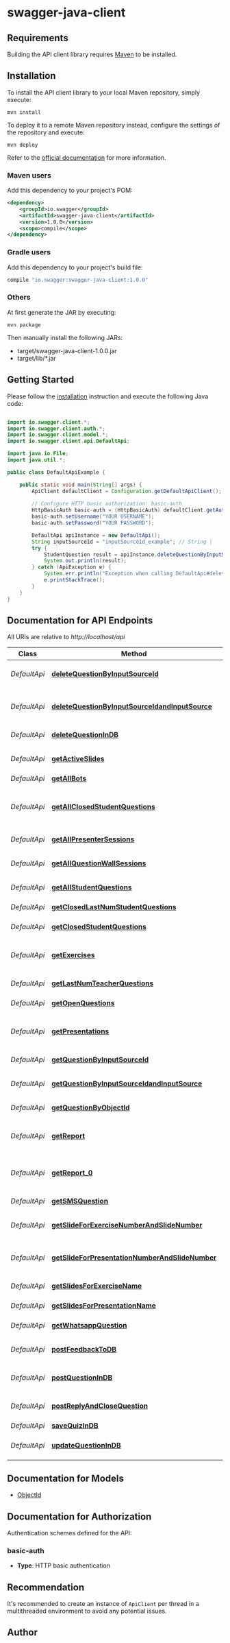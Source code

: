 # swagger-java-client

## Requirements

Building the API client library requires [Maven](https://maven.apache.org/) to be installed.

## Installation

To install the API client library to your local Maven repository, simply execute:

```shell
mvn install
```

To deploy it to a remote Maven repository instead, configure the settings of the repository and execute:

```shell
mvn deploy
```

Refer to the [official documentation](https://maven.apache.org/plugins/maven-deploy-plugin/usage.html) for more information.

### Maven users

Add this dependency to your project's POM:

```xml
<dependency>
    <groupId>io.swagger</groupId>
    <artifactId>swagger-java-client</artifactId>
    <version>1.0.0</version>
    <scope>compile</scope>
</dependency>
```

### Gradle users

Add this dependency to your project's build file:

```groovy
compile "io.swagger:swagger-java-client:1.0.0"
```

### Others

At first generate the JAR by executing:

    mvn package

Then manually install the following JARs:

* target/swagger-java-client-1.0.0.jar
* target/lib/*.jar

## Getting Started

Please follow the [installation](#installation) instruction and execute the following Java code:

```java

import io.swagger.client.*;
import io.swagger.client.auth.*;
import io.swagger.client.model.*;
import io.swagger.client.api.DefaultApi;

import java.io.File;
import java.util.*;

public class DefaultApiExample {

    public static void main(String[] args) {
        ApiClient defaultClient = Configuration.getDefaultApiClient();
        
        // Configure HTTP basic authorization: basic-auth
        HttpBasicAuth basic-auth = (HttpBasicAuth) defaultClient.getAuthentication("basic-auth");
        basic-auth.setUsername("YOUR USERNAME");
        basic-auth.setPassword("YOUR PASSWORD");

        DefaultApi apiInstance = new DefaultApi();
        String inputSourceId = "inputSourceId_example"; // String | 
        try {
            StudentQuestion result = apiInstance.deleteQuestionByInputSourceId(inputSourceId);
            System.out.println(result);
        } catch (ApiException e) {
            System.err.println("Exception when calling DefaultApi#deleteQuestionByInputSourceId");
            e.printStackTrace();
        }
    }
}

```

## Documentation for API Endpoints

All URIs are relative to *http://localhost/api*

Class | Method | HTTP request | Description
------------ | ------------- | ------------- | -------------
*DefaultApi* | [**deleteQuestionByInputSourceId**](docs/DefaultApi.md#deleteQuestionByInputSourceId) | **DELETE** /bot/question/sourceId/{inputSourceId} | deletes a given Question by using its inputSourceId
*DefaultApi* | [**deleteQuestionByInputSourceIdandInputSource**](docs/DefaultApi.md#deleteQuestionByInputSourceIdandInputSource) | **DELETE** /bot/question/sourceId/{inputSourceId}/source/{inputSource} | deletes a given Question by using its inputSourceId and inputSource
*DefaultApi* | [**deleteQuestionInDB**](docs/DefaultApi.md#deleteQuestionInDB) | **DELETE** /bot/question | deletes a given Question
*DefaultApi* | [**getActiveSlides**](docs/DefaultApi.md#getActiveSlides) | **GET** /bot/slide/live | Returns an Array of active slides for (ppt, key, and dev)
*DefaultApi* | [**getAllBots**](docs/DefaultApi.md#getAllBots) | **GET** /bot/bot | retrieves all bots 
*DefaultApi* | [**getAllClosedStudentQuestions**](docs/DefaultApi.md#getAllClosedStudentQuestions) | **GET** /bot/question/report | retrieves all questions report not including general questions - ordered by slideSet
*DefaultApi* | [**getAllPresenterSessions**](docs/DefaultApi.md#getAllPresenterSessions) | **GET** /bot/presenter | Retrieves all Presenters
*DefaultApi* | [**getAllQuestionWallSessions**](docs/DefaultApi.md#getAllQuestionWallSessions) | **GET** /bot/wall | retrieves all question wall listeners
*DefaultApi* | [**getAllStudentQuestions**](docs/DefaultApi.md#getAllStudentQuestions) | **GET** /bot/question | retrieves all Questions
*DefaultApi* | [**getClosedLastNumStudentQuestions**](docs/DefaultApi.md#getClosedLastNumStudentQuestions) | **GET** /bot/question/closed/last/{num} | retrieves last {num} closed Questions
*DefaultApi* | [**getClosedStudentQuestions**](docs/DefaultApi.md#getClosedStudentQuestions) | **GET** /bot/question/closed | retrieves closed Questions
*DefaultApi* | [**getExercises**](docs/DefaultApi.md#getExercises) | **GET** /bot/exercise | Returns a mapping ordered by timestamp of all exerciseNames
*DefaultApi* | [**getLastNumTeacherQuestions**](docs/DefaultApi.md#getLastNumTeacherQuestions) | **GET** /bot/quiz/last/{num} | retrieves last {num} quizzes
*DefaultApi* | [**getOpenQuestions**](docs/DefaultApi.md#getOpenQuestions) | **GET** /bot/question/open | retrieves open Questions
*DefaultApi* | [**getPresentations**](docs/DefaultApi.md#getPresentations) | **GET** /bot/presentation | Returns a mapping ordered by timestamp of all presentationNames
*DefaultApi* | [**getQuestionByInputSourceId**](docs/DefaultApi.md#getQuestionByInputSourceId) | **GET** /bot/question/sourceId/{inputSourceId} | retrieves question by its InputSourceId
*DefaultApi* | [**getQuestionByInputSourceIdandInputSource**](docs/DefaultApi.md#getQuestionByInputSourceIdandInputSource) | **GET** /bot/question/sourceId/{inputSourceId}/source/{inputSource} | retrieves question by its InputSourceId and inputSource
*DefaultApi* | [**getQuestionByObjectId**](docs/DefaultApi.md#getQuestionByObjectId) | **GET** /bot/question/{id} | retrieves question by its ObjectId
*DefaultApi* | [**getReport**](docs/DefaultApi.md#getReport) | **GET** /bot/question/report/{num} | retrieves all questions report for specific lecture(slideSet)
*DefaultApi* | [**getReport_0**](docs/DefaultApi.md#getReport_0) | **GET** /bot/question/report/general | retrieves all questions report for specific lecture(slideSet)
*DefaultApi* | [**getSMSQuestion**](docs/DefaultApi.md#getSMSQuestion) | **POST** /bot/sms | forwards a new SMS question
*DefaultApi* | [**getSlideForExerciseNumberAndSlideNumber**](docs/DefaultApi.md#getSlideForExerciseNumberAndSlideNumber) | **GET** /bot/exercise/number/{exerciseNumber}/slide/number/{slideNumber} | Returns slidePath for ExerciseNumber / SlideNumber
*DefaultApi* | [**getSlideForPresentationNumberAndSlideNumber**](docs/DefaultApi.md#getSlideForPresentationNumberAndSlideNumber) | **GET** /bot/presentation/number/{presentationNumber}/slide/number/{slideNumber} | Returns slidePath for PresentationNumber / SlideNumber
*DefaultApi* | [**getSlidesForExerciseName**](docs/DefaultApi.md#getSlidesForExerciseName) | **GET** /bot/exercise/name/{exerciseName}/slide | Returns all Slides for ExerciseName
*DefaultApi* | [**getSlidesForPresentationName**](docs/DefaultApi.md#getSlidesForPresentationName) | **GET** /bot/presentation/name/{presentationName}/slide | Returns all Slides for PresentationName
*DefaultApi* | [**getWhatsappQuestion**](docs/DefaultApi.md#getWhatsappQuestion) | **POST** /bot/whatsapp | forwards a new Whatsapp question
*DefaultApi* | [**postFeedbackToDB**](docs/DefaultApi.md#postFeedbackToDB) | **POST** /bot/feedback | saves a new Feedback, updates it if already existent
*DefaultApi* | [**postQuestionInDB**](docs/DefaultApi.md#postQuestionInDB) | **POST** /bot/question | saves a new Question, updates it if already existent
*DefaultApi* | [**postReplyAndCloseQuestion**](docs/DefaultApi.md#postReplyAndCloseQuestion) | **POST** /bot/question/close/{replyInputSourceId} | saves a new Question, updates it if already existent
*DefaultApi* | [**saveQuizInDB**](docs/DefaultApi.md#saveQuizInDB) | **PUT** /bot/quiz | saves a new Quiz 
*DefaultApi* | [**updateQuestionInDB**](docs/DefaultApi.md#updateQuestionInDB) | **PUT** /bot/question | saves a new Question, updates it if already existent


## Documentation for Models

 - [ObjectId](docs/ObjectId.md)


## Documentation for Authorization

Authentication schemes defined for the API:
### basic-auth

- **Type**: HTTP basic authentication


## Recommendation

It's recommended to create an instance of `ApiClient` per thread in a multithreaded environment to avoid any potential issues.

## Author



